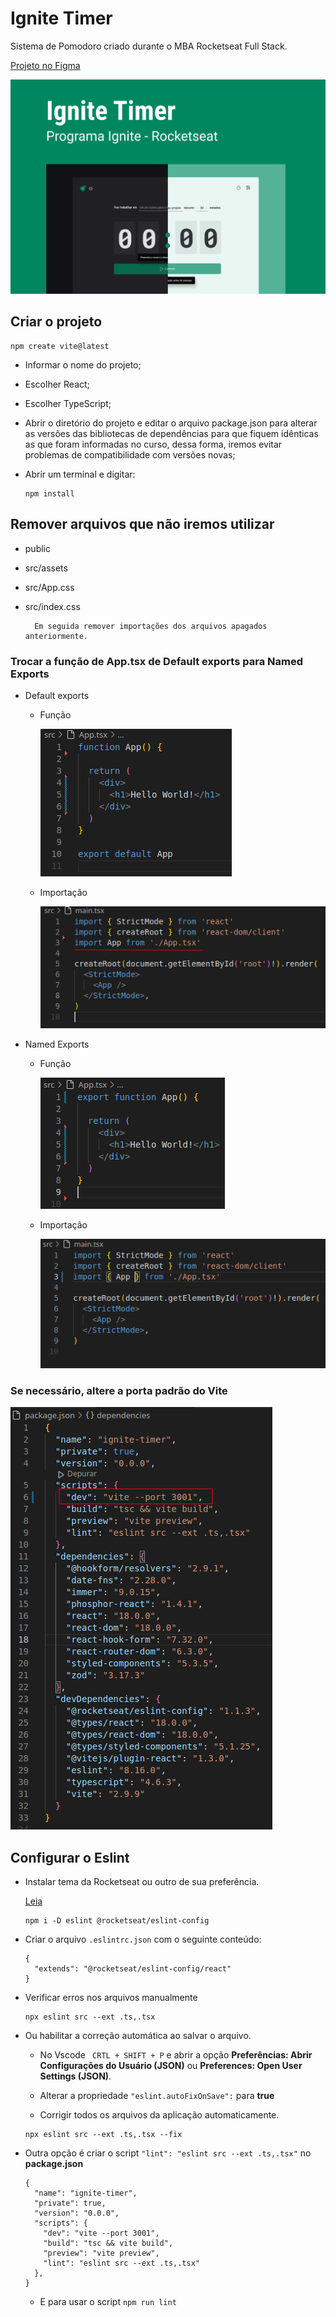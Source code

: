 # Ignite Timer

Sistema de Pomodoro criado durante o MBA Rocketseat Full Stack.

[Projeto no Figma](https://www.figma.com/design/JIuZaE47W92sSlRBdjNvwi/Ignite-Timer-(Community)?node-id=0-1&p=f&t=trNEzTdfEJAwD3gN-0)

![alt](./readme-images/0001.png)

## Criar o projeto

```
npm create vite@latest
```

- Informar o nome do projeto;

- Escolher React;

- Escolher TypeScript;

- Abrir o diretório do projeto e editar o arquivo package.json para alterar as versões das bibliotecas de dependências para que fiquem idênticas as que foram informadas no curso, dessa forma, iremos evitar problemas de compatibilidade com versões novas;

- Abrir um terminal e digitar:

  ```
  npm install
  ```

## Remover arquivos que não iremos utilizar

- public
- src/assets
- src/App.css
- src/index.css

        Em seguida remover importações dos arquivos apagados anteriormente.

### Trocar a função de App.tsx de Default exports para Named Exports

- Default exports

  - Função

    ![alt](./readme-images/0002.png)

  - Importação

    ![alt](./readme-images/0003.png)

- Named Exports

  - Função

    ![alt](./readme-images/0004.png)

  - Importação

    ![alt](./readme-images/0005.png)

### Se necessário, altere a porta padrão do Vite

![alt](./readme-images/0006.png)


## Configurar o Eslint

- Instalar tema da Rocketseat ou outro de sua preferência.

  [Leia](https://github.com/Rocketseat/eslint-config-rocketseat/blob/main/README.md)

  ```
  npm i -D eslint @rocketseat/eslint-config
  ```

- Criar o arquivo ```.eslintrc.json``` com o seguinte conteúdo:

  ~~~
  {
    "extends": "@rocketseat/eslint-config/react"
  }
  ~~~

- Verificar erros nos arquivos manualmente

  ```
  npx eslint src --ext .ts,.tsx
  ```

- Ou habilitar a correção automática ao salvar o arquivo.

  - No Vscode ``` CRTL + SHIFT + P``` e abrir a opção **Preferências: Abrir Configurações do Usuário (JSON)** ou **Preferences: Open User Settings (JSON)**.

  - Alterar a propriedade ```"eslint.autoFixOnSave":``` para **true**

  - Corrigir todos os arquivos da aplicação automaticamente.

  ```
  npx eslint src --ext .ts,.tsx --fix
  ```

- Outra opção é criar o script  ```"lint": "eslint src --ext .ts,.tsx"``` no **package.json**

  ~~~
  {
    "name": "ignite-timer",
    "private": true,
    "version": "0.0.0",
    "scripts": {
      "dev": "vite --port 3001",
      "build": "tsc && vite build",
      "preview": "vite preview",
      "lint": "eslint src --ext .ts,.tsx"
    },
  }
  ~~~

  - E para usar o script ```npm run lint```